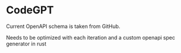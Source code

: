 # CodeGPT

Current OpenAPI schema is taken from GitHub.

Needs to be optimized with each iteration and a custom openapi spec generator in rust
